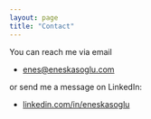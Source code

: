 ```yaml
---
layout: page
title: "Contact"
---
```


<!-- Font Awesome -->
<link rel="stylesheet" href="https://cdnjs.cloudflare.com/ajax/libs/font-awesome/6.4.0/css/all.min.css">

<!-- ## Contact -->

You can reach me via email   
- <i class="fas fa-envelope"></i>  [enes@eneskasoglu.com](mailto:enes@eneskasoglu.com)

or send me a message on LinkedIn:  
- <i class="fab fa-linkedin"></i> [linkedin.com/in/eneskasoglu](https://www.linkedin.com/in/eneskasoglu)  
 
